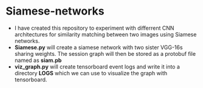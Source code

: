 # Siamese-networks
- I have created this repository to experiment with differrent CNN architectures for similarity matching between two images using Siamese networks.
- **Siamese.py** will create a siamese network with two sister VGG-16s sharing weights. The session graph will then be stored as a protobuf file named as **siam.pb**
- **viz_graph.py** will create tensorboard event logs and write it into a directory **LOGS** which we can use to visualize the graph with tensorboard. 
